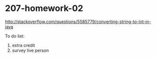 # 207-homework-02
http://stackoverflow.com/questions/5585779/converting-string-to-int-in-java

To do list:
1. extra credit
2. survey live person
